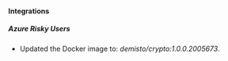 
#### Integrations

##### Azure Risky Users

- Updated the Docker image to: *demisto/crypto:1.0.0.2005673*.

